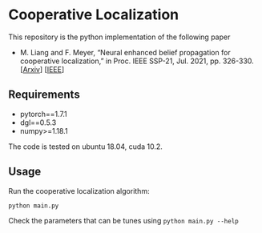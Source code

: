# Cooperative Localization

This repository is the python implementation of the following paper

-  M. Liang and F. Meyer, “Neural enhanced belief propagation for
cooperative localization,” in Proc. IEEE SSP-21, Jul. 2021, pp. 326-330. [[Arxiv](https://arxiv.org/abs/2105.12903)] [[IEEE](https://ieeexplore.ieee.org/document/9513853)]

## Requirements

- pytorch==1.7.1
- dgl==0.5.3
- numpy>=1.18.1

The code is tested on ubuntu 18.04, cuda 10.2.

## Usage

Run the cooperative localization algorithm:

```
python main.py
```

Check the parameters that can be tunes using `python main.py --help`